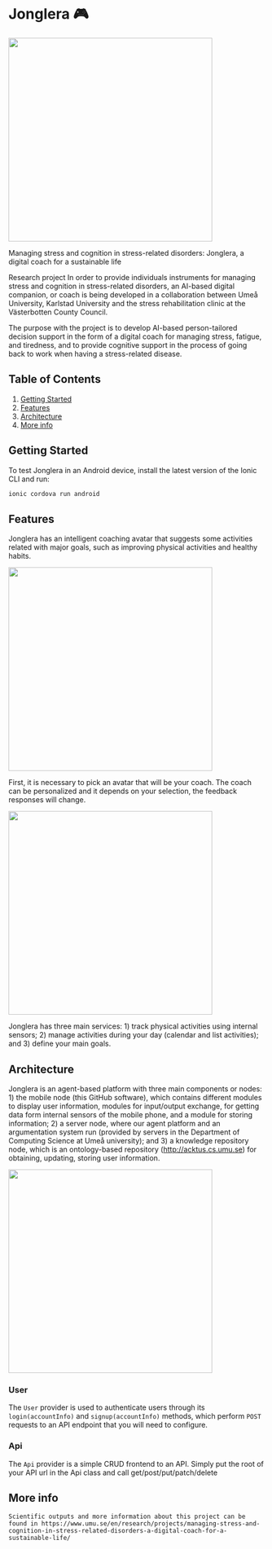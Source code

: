 # Jonglera 🎮

<img src="https://lh3.googleusercontent.com/CsdmcGsStRt0acBK9UKk1hUJ_Gk5RQBjLrLlYgB0bIRKALFEyqWWp3Ig9_W71uJfB30=s180-rw" width="400" />

Managing stress and cognition in stress-related disorders: Jonglera, a digital coach for a sustainable life

Research project In order to provide individuals instruments for managing stress and cognition in stress-related disorders, an AI-based digital companion, or coach is being developed in a collaboration between Umeå University, Karlstad University and the stress rehabilitation clinic at the Västerbotten County Council.

The purpose with the project is to develop AI-based person-tailored decision support in the form of a digital coach for managing stress, fatigue, and tiredness, and to provide cognitive support in the process of going back to work when having a stress-related disease.

## Table of Contents

1. [Getting Started](#getting-started)
2. [Features](#pages)
3. [Architecture](#providers)
4. [More info](#i18n)

## <a name="getting-started"></a>Getting Started

To test Jonglera in an Android device, install the latest version of the Ionic CLI and run:

```bash
ionic cordova run android
```

## Features

Jonglera has an intelligent coaching avatar that suggests some activities related with major goals, such as 
improving physical activities and healthy habits. 

<img src="https://people.cs.umu.se/esteban/proj/img/portfolio/jonglera2.png" width="400" />

First, it is necessary to pick an avatar that will be your coach. The coach can be 
personalized and it depends on your selection, the feedback responses will change.

<img src="https://people.cs.umu.se/esteban/proj/img/portfolio/jonglera3.png" width="400" />

Jonglera has three main services: 1) track physical activities using internal sensors; 2) manage activities during your day (calendar and list activities); and 3) define your main goals.

## Architecture

Jonglera is an agent-based platform with three main components or nodes: 1) the mobile node (this GitHub software), which contains different modules to display user information, modules for input/output exchange, for getting data form internal sensors of the mobile phone, and a module for storing information; 2) a server node, where our agent platform and  an argumentation system run (provided by servers in the Department of Computing Science at Umeå university); and 3) a knowledge repository node, which is an ontology-based repository (http://acktus.cs.umu.se) for obtaining, updating, storing user information.

<img src="https://people.cs.umu.se/esteban/proj/img/portfolio/jonglera_arch.png" width="400" />


### User

The `User` provider is used to authenticate users through its
`login(accountInfo)` and `signup(accountInfo)` methods, which perform `POST`
requests to an API endpoint that you will need to configure.

### Api

The `Api` provider is a simple CRUD frontend to an API. Simply put the root of
your API url in the Api class and call get/post/put/patch/delete 

## More info

    Scientific outputs and more information about this project can be found in https://www.umu.se/en/research/projects/managing-stress-and-cognition-in-stress-related-disorders-a-digital-coach-for-a-sustainable-life/

